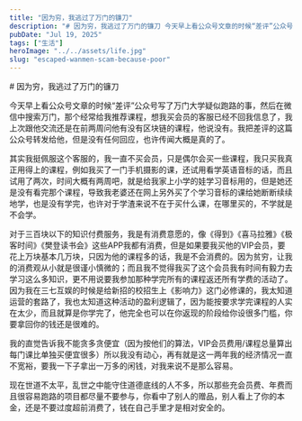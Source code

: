 ```yaml
---
title: "因为穷，我逃过了万门的镰刀"
description: "# 因为穷，我逃过了万门的镰刀 今天早上看公众号文章的时候“差评”公众号写了万门大学疑似跑路的事，然后在微信中 [&hellip;]"
pubDate: "Jul 19, 2025"
tags: ["生活"]
heroImage: "../../assets/life.jpg"
slug: "escaped-wanmen-scam-because-poor"
---
```


\# 因为穷，我逃过了万门的镰刀

今天早上看公众号文章的时候“差评”公众号写了万门大学疑似跑路的事，然后在微信中搜索万门，那个经常给我推荐课程，想我买会员的客服已经不回我信息了，我上次跟他交流还是在前两周问他有没有区块链的课程，他说没有。我把差评的这篇公众号转发给他，但是没有任何回应，也许传闻大概是真的了。

其实我挺佩服这个客服的，我一直不买会员，只是偶尔会买一些课程，我只买我真正用得上的课程，例如我买了一门手机摄影的课，还试用看学英语音标的话，而且试用了两次，时间大概有两周吧，就是给我家上小学的娃学习音标用的，但是她还是没有看完那个课程，导致我老婆还在网上另外买了个学习音标的课给她断断续续地学，也是没有学完，也许对于学渣来说不在于买什么课，在哪里买的，不学就是不会学。

对于三百块以下的知识付费服务，我是有消费意愿的，像《得到》《喜马拉雅》《极客时间》《樊登读书会》这些APP我都有消费，但是如果要我买他的VIP会员，要花上万块基本几万块，只因为他的课程多的话，我是不会消费的。因为贫穷，让我的消费观从小就是很谨小慎微的；而且我不觉得我买了这个会员我有时间有毅力去学习这么多知识，更不用说要我参加那种学完所有的课程返还所有学费的活动了。因为我在三七互娱的时候是给新招的校招生上《影响力》这门必修课的，我太知道运营的套路了，我也太知道这种活动的盈利逻辑了，因为能按要求学完课程的人实在太少，而且就算是你学完了，他完全也可以在你返现的阶段给你设很多门槛，你要拿回你的钱还是很难的。

我的直觉告诉我不能贪多贪便宜（因为按他们的算法，VIP会员费用/课程总量算出每门课比单独买便宜很多）所以我没有动心，再有就是这一两年我的经济情况一直不宽裕，要我一下子拿出一万多的闲钱，对我来说不是那么容易。

现在世道不太平，乱世之中能守住道德底线的人不多，所以那些充会员费、年费而且很容易跑路的项目都尽量不要参与，你看中了别人的赠品，别人看上了你的本金，还是不要过度超前消费了，钱在自己手里才是相对安全的。
